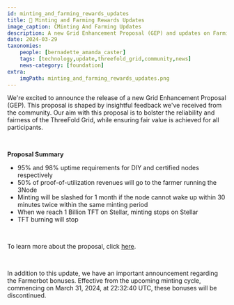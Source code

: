 ```yaml
---
id: minting_and_farming_rewards_updates
title: 📣 Minting and Farming Rewards Updates 
image_caption: CMinting And Farming Updates
description: A new Grid Enhancement Proposal (GEP) and updates on Farming rewards, click her to know more
date: 2024-03-29
taxonomies:
    people: [bernadette_amanda_caster]
    tags: [technology,update,threefold_grid,community,news]
    news-category: [foundation]
extra:
    imgPath: minting_and_farming_rewards_updates.png
---
```


We're excited to announce the release of a new Grid Enhancement Proposal (GEP). This proposal is shaped by insightful feedback we've received from the community. Our aim with this proposal is to bolster the reliability and fairness of the ThreeFold Grid, while ensuring fair value is achieved for all participants.

<br/>

**Proposal Summary**
<ul>
<li>95% and 98% uptime requirements for DIY and certified nodes respectively</li>
<li>50% of proof-of-utilization revenues will go to the farmer running the 3Node</li>
<li>Minting will be slashed for 1 month if the node cannot wake up within 30 minutes twice within the same minting period</li>
<li>When we reach 1 Billion TFT on Stellar, minting stops on Stellar</li>
<li>TFT burning will stop</li>
</ul>

</br>

To learn more about the proposal, click [here](https://forum.threefold.io/t/gep-minting-and-farming-rewards-updates-march-2024/4285).

</br>

In addition to this update, we have an important announcement regarding the Farmerbot bonuses. Effective from the upcoming minting cycle, commencing on March 31, 2024, at 22:32:40 UTC, these bonuses will be discontinued.


